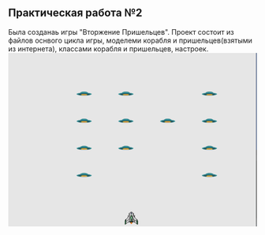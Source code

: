 ## Практическая работа №2
Была созданаь игры "Вторжение Пришельцев".
Проект состоит из файлов оснвого цикла игры, моделеми корабля и пришельцев(взятыми из интернета), классами корабля и пришельцев, настроек.
![img.png](img.png)

